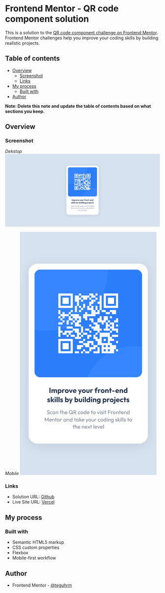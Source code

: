# Frontend Mentor - QR code component solution

This is a solution to the [QR code component challenge on Frontend Mentor](https://www.frontendmentor.io/challenges/qr-code-component-iux_sIO_H). Frontend Mentor challenges help you improve your coding skills by building realistic projects. 

## Table of contents

- [Overview](#overview)
  - [Screenshot](#screenshot)
  - [Links](#links)
- [My process](#my-process)
  - [Built with](#built-with)
- [Author](#author)

**Note: Delete this note and update the table of contents based on what sections you keep.**

## Overview

### Screenshot

  *Dekstop*
![](./screenshoot/dekstop.png)

  *Mobile*
![](./screenshoot/mobile.png)

### Links

- Solution URL: [Github](https://github.com/teguhrm/qrcodecomponent.git)
- Live Site URL: [Vercel](https://qrcode-phi.vercel.app/)

## My process

### Built with

- Semantic HTML5 markup
- CSS custom properties
- Flexbox
- Mobile-first workflow

## Author

- Frontend Mentor - [@teguhrm](https://www.frontendmentor.io/profile/teguhrm)

